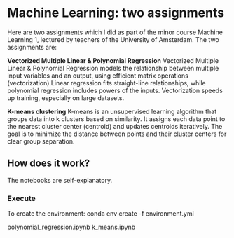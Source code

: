 # Machine Learning: two assignments

Here are two assignments which I did as part of the minor course Machine Learning 1, lectured by teachers of the University of Amsterdam.
The two assignments are:

**Vectorized Multiple Linear & Polynomial Regression**
Vectorized Multiple Linear & Polynomial Regression models the relationship between multiple input variables and an output, using efficient matrix operations (vectorization).Linear regression fits straight-line relationships, while polynomial regression includes powers of the inputs.
Vectorization speeds up training, especially on large datasets.

**K-means clustering**
K-means is an unsupervised learning algorithm that groups data into k clusters based on similarity.
It assigns each data point to the nearest cluster center (centroid) and updates centroids iteratively.
The goal is to minimize the distance between points and their cluster centers for clear group separation.

## How does it work?

The notebooks are self-explanatory.

### Execute

To create the environment: conda env create -f environment.yml

polynomial_regression.ipynb
k_means.ipynb

```bash

